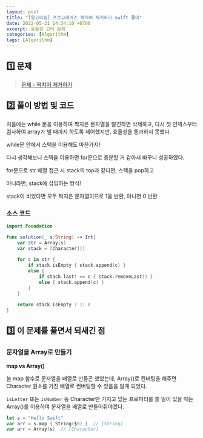 ```yaml
---
layout: post
title: "[알고리즘] 프로그래머스 짝지어 제거하기 swift 풀이"
date: 2022-05-31 14:34:10 +0700
excerpt: 효율성 고려 문제
categories: [Algorithm]
tags: [Algorithm]
---
```


## **1️⃣ 문제**

> [문제 - 짝지어 제거하기](https://programmers.co.kr/learn/courses/30/lessons/12973)

## 2️⃣ 풀이 방법 및 코드

처음에는 while 문을 이용하여 짝지은 문자열을 발견하면 삭제하고, 다시 첫 인덱스부터 검사하여 array가 빌 때까지 하도록 제어했지만, 효율성을 통과하지 못했다.

while문 안에서 스택을 이용해도 마찬가지!

다시 생각해보니 스택을 이용하면 for문으로 충분할 거 같아서 바꾸니 성공하였다.

for문으로 str 배열 접근 시 stack의 top과 같다면, 스택을 pop하고

아니라면, stack에 삽입하는 방식!

stack이 비었다면 모두 짝지은 문자열이므로 1을 반환, 아니면 0 반환

### 소스 코드

``` swift
import Foundation

func solution(_ s:String) -> Int{
    var str = Array(s)
    var stack = [Character]()
    
    for c in str {
        if stack.isEmpty { stack.append(c) }
        else {
            if stack.last! == c { stack.removeLast() }
            else { stack.append(c) }
        }
    }
    
    return stack.isEmpty ? 1: 0
}
```



## 3️⃣ 이 문제를 풀면서 되새긴 점

### 문자열을 Array로 만들기

**map vs Array()**

늘 map 함수로 문자열을 배열로 만들곤 했었는데, Array()로 컨버팅을 해주면 Character 원소를 가진 배열로 컨버팅할 수 있음을 알게 되었다.

`isLetter` 또는 `isNumber` 등 Character만 가지고 있는 프로퍼티를 쓸 일이 있을 때는 Array()를 이용하여 문자열을 배열로 만들어줘야겠다.

``` swift
let s = "Hello Swift"
var arr = s.map { String($0) }	// [String]
var arr = Array(s)	// [Character]
```



